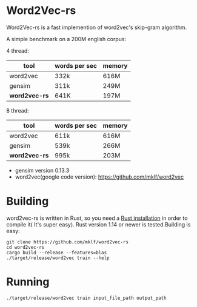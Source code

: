 # Word2Vec-rs

Word2Vec-rs is a fast implemention of word2vec's skip-gram algorithm.

A simple benchmark on a 200M english corpus:

4 thread:

|tool | words per sec| memory  |
|---|---|---|
|word2vec| 332k  | 616M|
|gensim  |311k   | 249M|
|**word2vec-rs**|641K|197M |

8 thread:

|tool | words per sec| memory  |
|---|---|---|
|word2vec| 611k  | 616M|
|gensim  |539k   | 266M|
|**word2vec-rs**|995k|203M |

* gensim version 0.13.3
* word2vec(google code version): https://github.com/mklf/word2vec

# Building
word2vec-rs is written in Rust, so you need a [Rust installation](https://www.rust-lang.org/) in order to compile it( It's super easy).
Rust version 1.14 or newer is tested.Building is easy:
```
git clone https://github.com/mklf/word2vec-rs
cd word2vec-rs
cargo build --release --features=blas
./target/release/word2vec train --help
```
# Running
```
./target/release/word2vec train input_file_path output_path
```